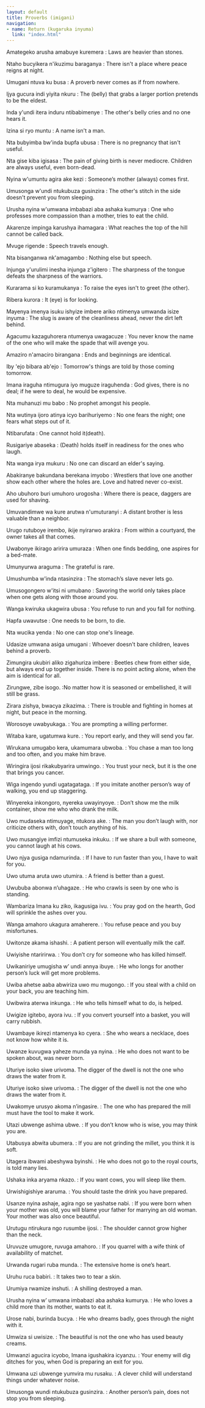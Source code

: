 ```yaml
---
layout: default
title: Proverbs (imigani)
navigation:
- name: Return (kugaruka inyuma)
  link: "index.html"
---
```


Amategeko arusha amabuye kuremera
: Laws are heavier than stones.

Ntaho bucyikera n'ikuzimu baraganya
: There isn't a place where peace reigns at night.

Umugani ntuva ku busa
: A proverb never comes as if from nowhere.

Ijya gucura indi yiyita nkuru
: The (belly) that grabs a larger portion pretends to be the eldest.

Inda y'undi itera induru ntibabimenye
: The other's belly cries and no one hears it.

Izina si ryo muntu
: A name isn't a man.

Nta bubyimba bw'inda bupfa ubusa
: There is no pregnancy that isn't useful.

Nta gise kiba igisasa
: The pain of giving birth is never mediocre. Children are always useful, even born-dead.

Nyina w'umuntu agira ake kezi
: Someone’s mother (always) comes first.

Umusonga w'undi ntukubuza gusinzira
: The other's stitch in the side doesn't prevent you from sleeping.

Urusha nyina w'umwana imbabazi aba ashaka kumurya
: One who professes more compassion than a mother, tries to eat the child.

Akarenze impinga karushya ihamagara
: What reaches the top of the hill cannot be called back.

Mvuge rigende
: Speech travels enough.

Nta bisanganwa nk'amagambo
: Nothing else but speech.

Injunga y'urulimi inesha injunga z'igitero
: The sharpness of the tongue defeats the sharpness of the warriors.

Kurarama si ko kuramukanya
: To raise the eyes isn't to greet (the other).

Ribera kurora
: It (eye) is for looking.

Mayenya imenya isuku ishyize imbere ariko ntimenya umwanda isize inyuma
: The slug is aware of the cleanliness ahead, never the dirt left behind.

Agacumu kazaguhorera ntumenya uwagacuze
: You never know the name of the one who will make the spade that will avenge you.

Amaziro n'amaciro birangana
: Ends and beginnings are identical.

Iby 'ejo bibara ab'ejo
: Tomorrow's things are told by those coming tomorrow.

Imana iraguha ntimugura iyo muguze iraguhenda
: God gives, there is no deal; if he were to deal, he would be expensive.

Nta muhanuzi mu babo
: No prophet amongst his people.

Nta wutinya ijoro atinya icyo barihuriyemo
: No one fears the night; one fears what steps out of it.

Ntibarufata
: One cannot hold it(death).

Rusigariye abaseka
: (Death) holds itself in readiness for the ones who laugh.

Nta wanga irya mukuru
: No one can discard an elder's saying.

Abakiranye bakundana berekana imyobo
: Wrestlers that love one another show each other where the holes are. Love and hatred never co-exist.

Aho ubuhoro buri umuhoro urogosha
: Where there is peace, daggers are used for shaving.

Umuvandimwe wa kure arutwa n'umuturanyi
: A distant brother is less valuable than a neighbor.

Urugo rutuboye irembo, ikije nyirarwo arakira
: From within a courtyard, the owner takes all that comes.

Uwabonye ikirago aririra umuraza
: When one finds bedding, one aspires for a bed-mate.

Umunyurwa araguma
: The grateful is rare.

Umushumba w'inda ntasinzira
: The stomach’s slave never lets go.

Umusogongero w'itsi ni umubano
: Savoring the world only takes place when one gets along with those around you.

Wanga kwiruka ukagwira ubusa
: You refuse to run and you fall for nothing.

Hapfa uwavutse
: One needs to be born, to die.

Nta wucika yenda
: No one can stop one's lineage.

Udasize umwana asiga umugani
: Whoever doesn't bare children, leaves behind a proverb.

Zimungira ukubiri aliko zigahuriza imbere
: Beetles chew from either side, but always end up together inside. There is no point acting alone, when the aim is identical for all.

Zirungwe, zibe isogo.
:No matter how it is seasoned or embellished, it will still be grass.

Zirara zishya, bwacya zikazima.
: There is trouble and fighting in homes at night, but peace in the morning.

Worosoye uwabyukaga.
: You are prompting a willing performer.

Witaba kare, ugatumwa kure.
: You report early, and they will send you far.

Wirukana umugabo kera, ukamumara ubwoba.
: You chase a man too long and too often, and you make him brave.

Wiringira ijosi rikakubyarira umwingo.
: You trust your neck, but it is the one that brings you cancer.

Wiga ingendo yundi ugatagataga.
: If you imitate another person’s way of walking, you end up staggering.

Winyereka inkongoro, nyereka uwayinyoye.
: Don’t show me the milk container, show me who who drank the milk.

Uwo mudaseka ntimuyage, ntukora ake.
: The man you don’t laugh with, nor criticize others with, don’t touch anything of his.

Uwo musangiye imfizi ntumuseka inkuku.
: If we share a bull with someone, you cannot laugh at his cows.

Uwo njya gusiga ndamurinda.
: If I have to run faster than you, I have to wait for you.

Uwo utuma aruta uwo utumira.
: A friend is better than a guest.

Uwububa abonwa n’uhagaze.
: He who crawls is seen by one who is standing.

Wambariza Imana ku ziko, ikagusiga ivu.
: You pray god on the hearth, God will sprinkle the ashes over you.

Wanga amahoro ukagura amaherere.
: You refuse peace and you buy misfortunes.

Uwitonze akama ishashi. 
: A patient person will eventually milk the calf.

Uwiyishe ntaririrwa.
: You don’t cry for someone who has killed himself.

Uwikaniriye umugisha w’ undi annya ibuye.
: He who longs for another person’s luck will get more problems.

Uwiba ahetse aaba abwiriza uwo mu mugongo.
: If you steal with a child on your back, you are teaching him.

Uwibwira aterwa inkunga.
: He who tells himself what to do, is helped.

Uwigize igitebo, ayora ivu.
: If you convert yourself into a basket, you will carry rubbish.	

Uwambaye ikirezi ntamenya ko cyera.
: She who wears a necklace, does not know how white it is.

Uwanze kuvugwa yaheze munda ya nyina.
: He who does not want to be spoken about, was never born.

Uturiye isoko siwe urivoma.
The digger of the dwell is not the one who draws the water from it.

Uturiye isoko siwe urivoma.
: The digger of the dwell is not the one who draws the water from it.	

Uwakomye urusyo akoma n’ingasire.
: The one who has prepared the mill must have the tool to make it work. 

Utazi ubwenge ashima ubwe.
: If you don’t know who is wise, you may think you are.

Utabusya abwita ubumera.
: If you are not grinding the millet, you think it is soft.

Utagera ibwami abeshywa byinshi.
: He who does not go to the royal courts, is told many lies.

Ushaka inka aryama nkazo.
: If you want cows, you will sleep like them.

Urwishigishiye araruma.
: You should taste the drink you have prepared.

Usanze nyina ashaje, agira ngo se yashatse nabi.
: If you were born when your mother was old, you will blame your father for marrying an old woman. Your mother was also once beautiful.

Urutugu ntirukura ngo rusumbe ijosi.
: The shoulder cannot grow higher than the neck.

Uruvuze umugore, ruvuga amahoro.
: If you quarrel with a wife think of availability of matchet.

Urwanda rugari ruba munda.
: The extensive home is one’s heart.

Uruhu ruca babiri.
: It takes two to tear a skin.

Urumiya rwamize inshuti.
: A shilling destroyed a man.

Urusha nyina w’ umwana imbabazi aba ashaka kumurya.
: He who loves a child more than its mother, wants to eat it.

Urose nabi, burinda bucya.
: He who dreams badly, goes through the night with it.

Umwiza si uwisize.
: The beautiful is not the one who has used beauty creams.

Umwanzi agucira icyobo, Imana igushakira icyanzu.
: Your enemy will dig ditches for you, when God is preparing an exit for you.

Umwana uzi ubwenge yumvira mu rusaku.
: A clever child will understand things under whatever noise.

Umusonga wundi ntukubuza gusinzira.
: Another person’s pain, does not stop you from sleeping.




